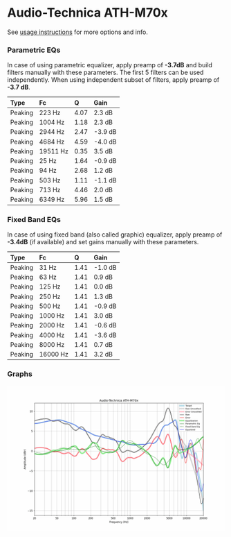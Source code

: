 # Audio-Technica ATH-M70x
See [usage instructions](https://github.com/jaakkopasanen/AutoEq#usage) for more options and info.

### Parametric EQs
In case of using parametric equalizer, apply preamp of **-3.7dB** and build filters manually
with these parameters. The first 5 filters can be used independently.
When using independent subset of filters, apply preamp of **-3.7 dB**.

| Type    | Fc       |    Q | Gain    |
|:--------|:---------|:-----|:--------|
| Peaking | 223 Hz   | 4.07 | 2.3 dB  |
| Peaking | 1004 Hz  | 1.18 | 2.3 dB  |
| Peaking | 2944 Hz  | 2.47 | -3.9 dB |
| Peaking | 4684 Hz  | 4.59 | -4.0 dB |
| Peaking | 19511 Hz | 0.35 | 3.5 dB  |
| Peaking | 25 Hz    | 1.64 | -0.9 dB |
| Peaking | 94 Hz    | 2.68 | 1.2 dB  |
| Peaking | 503 Hz   | 1.11 | -1.1 dB |
| Peaking | 713 Hz   | 4.46 | 2.0 dB  |
| Peaking | 6349 Hz  | 5.96 | 1.5 dB  |

### Fixed Band EQs
In case of using fixed band (also called graphic) equalizer, apply preamp of **-3.4dB**
(if available) and set gains manually with these parameters.

| Type    | Fc       |    Q | Gain    |
|:--------|:---------|:-----|:--------|
| Peaking | 31 Hz    | 1.41 | -1.0 dB |
| Peaking | 63 Hz    | 1.41 | 0.9 dB  |
| Peaking | 125 Hz   | 1.41 | 0.0 dB  |
| Peaking | 250 Hz   | 1.41 | 1.3 dB  |
| Peaking | 500 Hz   | 1.41 | -0.9 dB |
| Peaking | 1000 Hz  | 1.41 | 3.0 dB  |
| Peaking | 2000 Hz  | 1.41 | -0.6 dB |
| Peaking | 4000 Hz  | 1.41 | -3.6 dB |
| Peaking | 8000 Hz  | 1.41 | 0.7 dB  |
| Peaking | 16000 Hz | 1.41 | 3.2 dB  |

### Graphs
![](./Audio-Technica%20ATH-M70x.png)